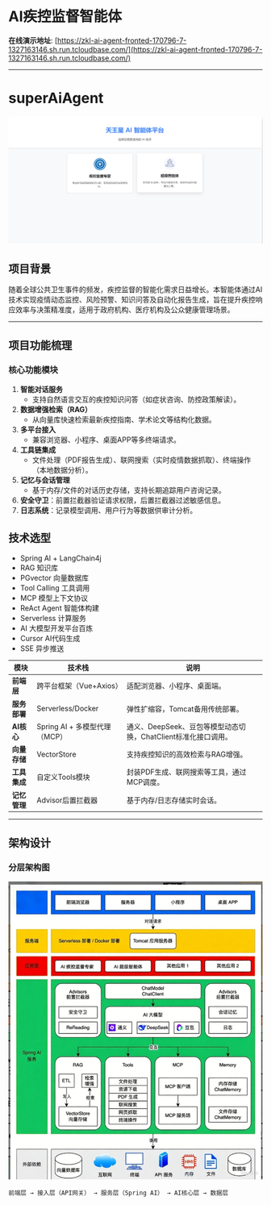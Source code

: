 

# AI疾控监督智能体
**在线演示地址**: [https://zkl-ai-agent-fronted-170796-7-1327163146.sh.run.tcloudbase.com/](https://zkl-ai-agent-fronted-170796-7-1327163146.sh.run.tcloudbase.com/)

---
# superAiAgent
![img.png](img.png)
## 项目背景
随着全球公共卫生事件的频发，疾控监督的智能化需求日益增长。本智能体通过AI技术实现疫情动态监控、风险预警、知识问答及自动化报告生成，旨在提升疾控响应效率与决策精准度，适用于政府机构、医疗机构及公众健康管理场景。

---

## 项目功能梳理
### 核心功能模块
1. **智能对话服务**
    - 支持自然语言交互的疾控知识问答（如症状咨询、防控政策解读）。
2. **数据增强检索（RAG）**
    - 从向量库快速检索最新疾控指南、学术论文等结构化数据。
3. **多平台接入**
    - 兼容浏览器、小程序、桌面APP等多终端请求。
4. **工具链集成**
    - 文件处理（PDF报告生成）、联网搜索（实时疫情数据抓取）、终端操作（本地数据分析）。
5. **记忆与会话管理**
    - 基于内存/文件的对话历史存储，支持长期追踪用户咨询记录。
6. **安全守卫**：前置拦截器验证请求权限，后置拦截器过滤敏感信息。
7. **日志系统**：记录模型调用、用户行为等数据供审计分析。



## 技术选型
- Spring Al + LangChain4j
- RAG 知识库
- PGvector 向量数据库
- Tool Calling 工具调用
- MCP 模型上下文协议
- ReAct Agent 智能体构建
- Serverless 计算服务
- AI 大模型开发平台百炼
- Cursor AI代码生成
- SSE 异步推送

| 模块            | 技术栈                    | 说明                                       |
|-----------------|------------------------|------------------------------------------|
| **前端层**      | 跨平台框架（Vue+Axios）       | 适配浏览器、小程序、桌面端。                           |
| **服务部署**    | Serverless/Docker      | 弹性扩缩容，Tomcat备用传统部署。                      |
| **AI核心**      | Spring AI + 多模型代理（MCP） | 通义、DeepSeek、豆包等模型动态切换，ChatClient标准化接口调用。 |
| **向量存储**    | VectorStore            | 支持疾控知识的高效检索与RAG增强。                       |
| **工具集成**    | 自定义Tools模块             | 封装PDF生成、联网搜索等工具，通过MCP调度。                 |
| **记忆管理**    | Advisor后置拦截器           | 基于内存/日志存储实时会话。                           |

---

## 架构设计
### 分层架构图
![AI智能体](AI智能体.jpg)
```plaintext
前端层 → 接入层（API网关） → 服务层（Spring AI） → AI核心层 → 数据层